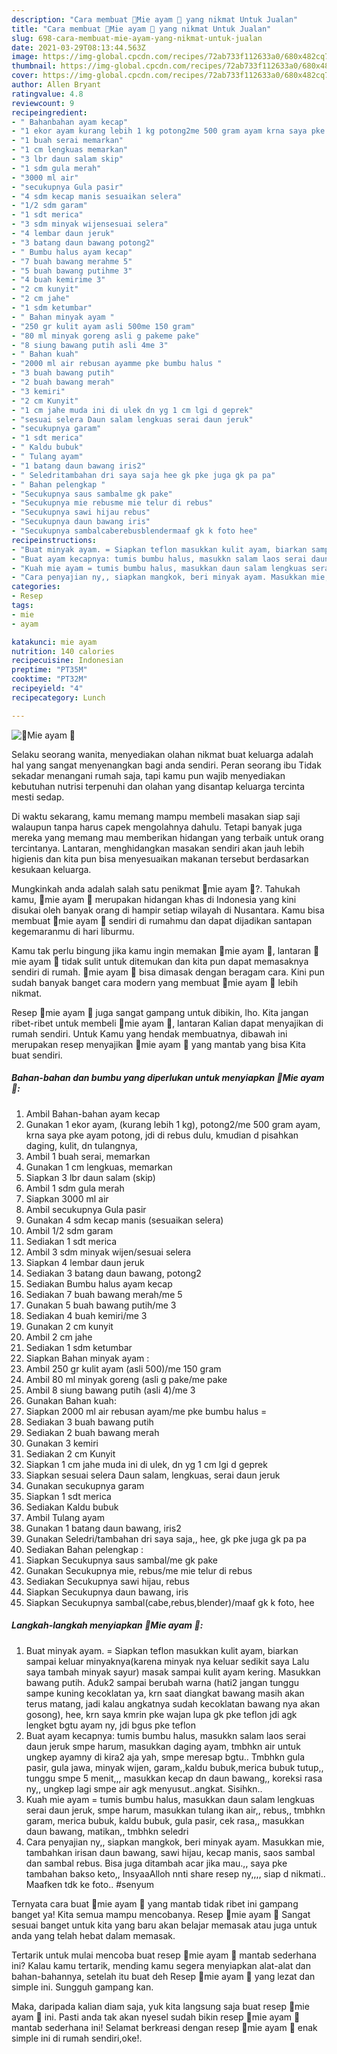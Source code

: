 ```yaml
---
description: "Cara membuat 🍜Mie ayam 🍜 yang nikmat Untuk Jualan"
title: "Cara membuat 🍜Mie ayam 🍜 yang nikmat Untuk Jualan"
slug: 698-cara-membuat-mie-ayam-yang-nikmat-untuk-jualan
date: 2021-03-29T08:13:44.563Z
image: https://img-global.cpcdn.com/recipes/72ab733f112633a0/680x482cq70/🍜mie-ayam-🍜-foto-resep-utama.jpg
thumbnail: https://img-global.cpcdn.com/recipes/72ab733f112633a0/680x482cq70/🍜mie-ayam-🍜-foto-resep-utama.jpg
cover: https://img-global.cpcdn.com/recipes/72ab733f112633a0/680x482cq70/🍜mie-ayam-🍜-foto-resep-utama.jpg
author: Allen Bryant
ratingvalue: 4.8
reviewcount: 9
recipeingredient:
- " Bahanbahan ayam kecap"
- "1 ekor ayam kurang lebih 1 kg potong2me 500 gram ayam krna saya pke ayam potong jdi di rebus dulu kmudian d pisahkan daging kulit dn tulangnya"
- "1 buah serai memarkan"
- "1 cm lengkuas memarkan"
- "3 lbr daun salam skip"
- "1 sdm gula merah"
- "3000 ml air"
- "secukupnya Gula pasir"
- "4 sdm kecap manis sesuaikan selera"
- "1/2 sdm garam"
- "1 sdt merica"
- "3 sdm minyak wijensesuai selera"
- "4 lembar daun jeruk"
- "3 batang daun bawang potong2"
- " Bumbu halus ayam kecap"
- "7 buah bawang merahme 5"
- "5 buah bawang putihme 3"
- "4 buah kemirime 3"
- "2 cm kunyit"
- "2 cm jahe"
- "1 sdm ketumbar"
- " Bahan minyak ayam "
- "250 gr kulit ayam asli 500me 150 gram"
- "80 ml minyak goreng asli g pakeme pake"
- "8 siung bawang putih asli 4me 3"
- " Bahan kuah"
- "2000 ml air rebusan ayamme pke bumbu halus "
- "3 buah bawang putih"
- "2 buah bawang merah"
- "3 kemiri"
- "2 cm Kunyit"
- "1 cm jahe muda ini di ulek dn yg 1 cm lgi d geprek"
- "sesuai selera Daun salam lengkuas serai daun jeruk"
- "secukupnya garam"
- "1 sdt merica"
- " Kaldu bubuk"
- " Tulang ayam"
- "1 batang daun bawang iris2"
- " Seledritambahan dri saya saja hee gk pke juga gk pa pa"
- " Bahan pelengkap "
- "Secukupnya saus sambalme gk pake"
- "Secukupnya mie rebusme mie telur di rebus"
- "Secukupnya sawi hijau rebus"
- "Secukupnya daun bawang iris"
- "Secukupnya sambalcaberebusblendermaaf gk k foto hee"
recipeinstructions:
- "Buat minyak ayam. = Siapkan teflon masukkan kulit ayam, biarkan sampai keluar minyaknya(karena minyak nya keluar sedikit saya Lalu saya tambah minyak sayur) masak sampai kulit ayam kering. Masukkan bawang putih. Aduk2 sampai berubah warna (hati2 jangan tunggu sampe kuning kecoklatan ya, krn saat diangkat bawang masih akan terus matang, jadi kalau angkatnya sudah kecoklatan bawang nya akan gosong), hee, krn saya kmrin pke wajan lupa gk pke teflon jdi agk lengket bgtu ayam ny, jdi bgus pke teflon"
- "Buat ayam kecapnya: tumis bumbu halus, masukkn salam laos serai daun jeruk smpe harum, masukkan daging ayam, tmbhkn air untuk ungkep ayamny di kira2 aja yah, smpe meresap bgtu.. Tmbhkn gula pasir, gula jawa, minyak wijen, garam,,kaldu bubuk,merica bubuk tutup,, tunggu smpe 5 menit,,, masukkan kecap dn daun bawang,, koreksi rasa ny,, ungkep lagi smpe air agk menyusut..angkat. Sisihkn.."
- "Kuah mie ayam = tumis bumbu halus, masukkan daun salam lengkuas serai daun jeruk, smpe harum, masukkan tulang ikan air,, rebus,, tmbhkn garam, merica bubuk, kaldu bubuk, gula pasir, cek rasa,, masukkan daun bawang, matikan,, tmbhkn seledri"
- "Cara penyajian ny,, siapkan mangkok, beri minyak ayam. Masukkan mie, tambahkan irisan daun bawang, sawi hijau, kecap manis, saos sambal dan sambal rebus. Bisa juga ditambah acar jika mau.,, saya pke tambahan bakso keto,, InsyaaAlloh nnti share resep ny,,,, siap d nikmati.. Maafken tdk ke foto.. #senyum"
categories:
- Resep
tags:
- mie
- ayam

katakunci: mie ayam 
nutrition: 140 calories
recipecuisine: Indonesian
preptime: "PT35M"
cooktime: "PT32M"
recipeyield: "4"
recipecategory: Lunch

---
```



![🍜Mie ayam 🍜](https://img-global.cpcdn.com/recipes/72ab733f112633a0/680x482cq70/🍜mie-ayam-🍜-foto-resep-utama.jpg)

Selaku seorang wanita, menyediakan olahan nikmat buat keluarga adalah hal yang sangat menyenangkan bagi anda sendiri. Peran seorang ibu Tidak sekadar menangani rumah saja, tapi kamu pun wajib menyediakan kebutuhan nutrisi terpenuhi dan olahan yang disantap keluarga tercinta mesti sedap.

Di waktu  sekarang, kamu memang mampu membeli masakan siap saji walaupun tanpa harus capek mengolahnya dahulu. Tetapi banyak juga mereka yang memang mau memberikan hidangan yang terbaik untuk orang tercintanya. Lantaran, menghidangkan masakan sendiri akan jauh lebih higienis dan kita pun bisa menyesuaikan makanan tersebut berdasarkan kesukaan keluarga. 



Mungkinkah anda adalah salah satu penikmat 🍜mie ayam 🍜?. Tahukah kamu, 🍜mie ayam 🍜 merupakan hidangan khas di Indonesia yang kini disukai oleh banyak orang di hampir setiap wilayah di Nusantara. Kamu bisa membuat 🍜mie ayam 🍜 sendiri di rumahmu dan dapat dijadikan santapan kegemaranmu di hari liburmu.

Kamu tak perlu bingung jika kamu ingin memakan 🍜mie ayam 🍜, lantaran 🍜mie ayam 🍜 tidak sulit untuk ditemukan dan kita pun dapat memasaknya sendiri di rumah. 🍜mie ayam 🍜 bisa dimasak dengan beragam cara. Kini pun sudah banyak banget cara modern yang membuat 🍜mie ayam 🍜 lebih nikmat.

Resep 🍜mie ayam 🍜 juga sangat gampang untuk dibikin, lho. Kita jangan ribet-ribet untuk membeli 🍜mie ayam 🍜, lantaran Kalian dapat menyajikan di rumah sendiri. Untuk Kamu yang hendak membuatnya, dibawah ini merupakan resep menyajikan 🍜mie ayam 🍜 yang mantab yang bisa Kita buat sendiri.

<!--inarticleads1-->

##### Bahan-bahan dan bumbu yang diperlukan untuk menyiapkan 🍜Mie ayam 🍜:

1. Ambil  Bahan-bahan ayam kecap
1. Gunakan 1 ekor ayam, (kurang lebih 1 kg), potong2/me 500 gram ayam, krna saya pke ayam potong, jdi di rebus dulu, kmudian d pisahkan daging, kulit, dn tulangnya,
1. Ambil 1 buah serai, memarkan
1. Gunakan 1 cm lengkuas, memarkan
1. Siapkan 3 lbr daun salam (skip)
1. Ambil 1 sdm gula merah
1. Siapkan 3000 ml air
1. Ambil secukupnya Gula pasir
1. Gunakan 4 sdm kecap manis (sesuaikan selera)
1. Ambil 1/2 sdm garam
1. Sediakan 1 sdt merica
1. Ambil 3 sdm minyak wijen/sesuai selera
1. Siapkan 4 lembar daun jeruk
1. Sediakan 3 batang daun bawang, potong2
1. Sediakan  Bumbu halus ayam kecap
1. Sediakan 7 buah bawang merah/me 5
1. Gunakan 5 buah bawang putih/me 3
1. Sediakan 4 buah kemiri/me 3
1. Gunakan 2 cm kunyit
1. Ambil 2 cm jahe
1. Sediakan 1 sdm ketumbar
1. Siapkan  Bahan minyak ayam :
1. Ambil 250 gr kulit ayam (asli 500)/me 150 gram
1. Ambil 80 ml minyak goreng (asli g pake/me pake
1. Ambil 8 siung bawang putih (asli 4)/me 3
1. Gunakan  Bahan kuah:
1. Siapkan 2000 ml air rebusan ayam/me pke bumbu halus =
1. Sediakan 3 buah bawang putih
1. Sediakan 2 buah bawang merah
1. Gunakan 3 kemiri
1. Sediakan 2 cm Kunyit
1. Siapkan 1 cm jahe muda ini di ulek, dn yg 1 cm lgi d geprek
1. Siapkan sesuai selera Daun salam, lengkuas, serai daun jeruk
1. Gunakan secukupnya garam
1. Siapkan 1 sdt merica
1. Sediakan  Kaldu bubuk
1. Ambil  Tulang ayam
1. Gunakan 1 batang daun bawang, iris2
1. Gunakan  Seledri/tambahan dri saya saja,, hee, gk pke juga gk pa pa
1. Sediakan  Bahan pelengkap :
1. Siapkan Secukupnya saus sambal/me gk pake
1. Gunakan Secukupnya mie, rebus/me mie telur di rebus
1. Sediakan Secukupnya sawi hijau, rebus
1. Siapkan Secukupnya daun bawang, iris
1. Siapkan Secukupnya sambal(cabe,rebus,blender)/maaf gk k foto, hee




<!--inarticleads2-->

##### Langkah-langkah menyiapkan 🍜Mie ayam 🍜:

1. Buat minyak ayam. = Siapkan teflon masukkan kulit ayam, biarkan sampai keluar minyaknya(karena minyak nya keluar sedikit saya Lalu saya tambah minyak sayur) masak sampai kulit ayam kering. Masukkan bawang putih. Aduk2 sampai berubah warna (hati2 jangan tunggu sampe kuning kecoklatan ya, krn saat diangkat bawang masih akan terus matang, jadi kalau angkatnya sudah kecoklatan bawang nya akan gosong), hee, krn saya kmrin pke wajan lupa gk pke teflon jdi agk lengket bgtu ayam ny, jdi bgus pke teflon
1. Buat ayam kecapnya: tumis bumbu halus, masukkn salam laos serai daun jeruk smpe harum, masukkan daging ayam, tmbhkn air untuk ungkep ayamny di kira2 aja yah, smpe meresap bgtu.. Tmbhkn gula pasir, gula jawa, minyak wijen, garam,,kaldu bubuk,merica bubuk tutup,, tunggu smpe 5 menit,,, masukkan kecap dn daun bawang,, koreksi rasa ny,, ungkep lagi smpe air agk menyusut..angkat. Sisihkn..
1. Kuah mie ayam = tumis bumbu halus, masukkan daun salam lengkuas serai daun jeruk, smpe harum, masukkan tulang ikan air,, rebus,, tmbhkn garam, merica bubuk, kaldu bubuk, gula pasir, cek rasa,, masukkan daun bawang, matikan,, tmbhkn seledri
1. Cara penyajian ny,, siapkan mangkok, beri minyak ayam. Masukkan mie, tambahkan irisan daun bawang, sawi hijau, kecap manis, saos sambal dan sambal rebus. Bisa juga ditambah acar jika mau.,, saya pke tambahan bakso keto,, InsyaaAlloh nnti share resep ny,,,, siap d nikmati.. Maafken tdk ke foto.. #senyum




Ternyata cara buat 🍜mie ayam 🍜 yang mantab tidak ribet ini gampang banget ya! Kita semua mampu mencobanya. Resep 🍜mie ayam 🍜 Sangat sesuai banget untuk kita yang baru akan belajar memasak atau juga untuk anda yang telah hebat dalam memasak.

Tertarik untuk mulai mencoba buat resep 🍜mie ayam 🍜 mantab sederhana ini? Kalau kamu tertarik, mending kamu segera menyiapkan alat-alat dan bahan-bahannya, setelah itu buat deh Resep 🍜mie ayam 🍜 yang lezat dan simple ini. Sungguh gampang kan. 

Maka, daripada kalian diam saja, yuk kita langsung saja buat resep 🍜mie ayam 🍜 ini. Pasti anda tak akan nyesel sudah bikin resep 🍜mie ayam 🍜 mantab sederhana ini! Selamat berkreasi dengan resep 🍜mie ayam 🍜 enak simple ini di rumah sendiri,oke!.

